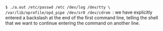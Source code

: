 `$ ./a.out /etc/passwd /etc /dev/log /dev/tty \`
`/var/lib/oprofile/opd_pipe /dev/sr0 /dev/cdrom `: we  have  explicitly  entered  a  backslash  at  the  end  of  the  first  command  line, telling  the  shell  that  we  want  to  continue  entering  the  command  on  another  line.